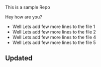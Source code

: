 This is a sample Repo

Hey how are you? 
* Well Lets add few more lines to the file 1
* Well Lets add few more lines to the file 2
* Well Lets add few more lines to the file 4
* Well Lets add few more lines to the file 5

## Updated
